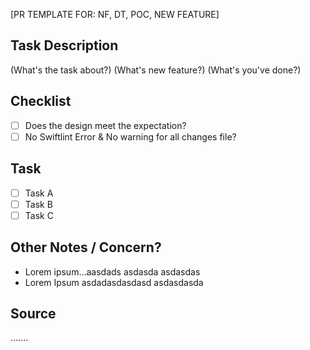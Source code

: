 [PR TEMPLATE FOR: NF, DT, POC, NEW FEATURE]
## Task Description
(What's the task about?)
(What's new feature?)
(What's you've done?)

## Checklist
- [ ] Does the design meet the expectation?
- [ ] No Swiftlint Error & No warning for all changes file?

## Task
- [ ] Task A
- [ ] Task B
- [ ] Task C

## Other Notes / Concern?
- Lorem ipsum...aasdads asdasda asdasdas
- Lorem Ipsum asdadasdasdasd asdasdasda

## Source
.......
